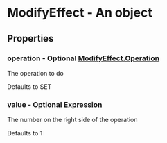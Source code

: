 

# ModifyEffect - An object



## Properties



### operation - Optional [ModifyEffect.Operation](ModifyEffect.Operation)



 The operation to do



Defaults to SET



### value - Optional [Expression](Expression)



 The number on the right side of the operation



Defaults to 1

